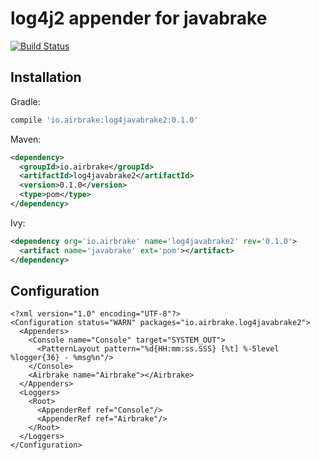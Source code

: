 # log4j2 appender for javabrake

[![Build Status](https://travis-ci.org/airbrake/log4javabrake2.svg?branch=master)](https://travis-ci.org/airbrake/log4javabrake2)

## Installation

Gradle:

```gradle
compile 'io.airbrake:log4javabrake2:0.1.0'
```

Maven:

```xml
<dependency>
  <groupId>io.airbrake</groupId>
  <artifactId>log4javabrake2</artifactId>
  <version>0.1.0</version>
  <type>pom</type>
</dependency>
```

Ivy:

```xml
<dependency org='io.airbrake' name='log4javabrake2' rev='0.1.0'>
  <artifact name='javabrake' ext='pom'></artifact>
</dependency>
```

## Configuration

```
<?xml version="1.0" encoding="UTF-8"?>
<Configuration status="WARN" packages="io.airbrake.log4javabrake2">
  <Appenders>
    <Console name="Console" target="SYSTEM_OUT">
      <PatternLayout pattern="%d{HH:mm:ss.SSS} [%t] %-5level %logger{36} - %msg%n"/>
    </Console>
    <Airbrake name="Airbrake"></Airbrake>
  </Appenders>
  <Loggers>
    <Root>
      <AppenderRef ref="Console"/>
      <AppenderRef ref="Airbrake"/>
    </Root>
  </Loggers>
</Configuration>
```
